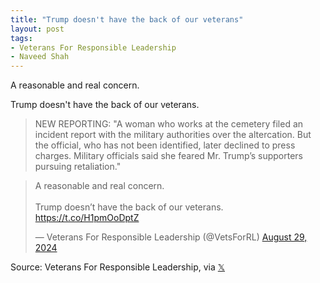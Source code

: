 ```yaml
---
title: "Trump doesn't have the back of our veterans"
layout: post
tags:
- Veterans For Responsible Leadership
- Naveed Shah
---
```


A reasonable and real concern.

Trump doesn't have the back of our veterans.

> NEW REPORTING: "A woman who works at the cemetery filed an incident report with the military authorities over the altercation. But the official, who has not been identified, later declined to press charges. Military officials said she feared Mr. Trump’s supporters pursuing retaliation."

<blockquote class="twitter-tweet"><p lang="en" dir="ltr">A reasonable and real concern.<br><br>Trump doesn’t have the back of our veterans. <a href="https://t.co/H1pmOoDptZ">https://t.co/H1pmOoDptZ</a></p>&mdash; Veterans For Responsible Leadership (@VetsForRL) <a href="https://twitter.com/VetsForRL/status/1828973699695083927?ref_src=twsrc%5Etfw">August 29, 2024</a></blockquote> <script async src="https://platform.twitter.com/widgets.js" charset="utf-8"></script>

Source: Veterans For Responsible Leadership, via [𝕏](https://x.com)
